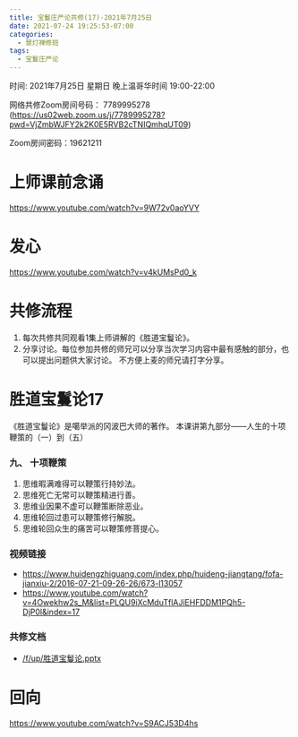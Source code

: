 ```yaml
---
title: 宝鬘庄严论共修(17)-2021年7月25日
date: 2021-07-24 19:25:53-07:00
categories:
  - 慧灯禅修班
tags:
  - 宝鬘庄严论
---
```

<!--StartFragment-->
时间: 2021年7月25日 星期日 晚上温哥华时间 19:00-22:00

网络共修Zoom房间号码： 7789995278 (<https://us02web.zoom.us/j/7789995278?pwd=VjZmbWJFY2k2K0E5RVB2cTNIQmhqUT09>)

Zoom房间密码：19621211

# 上师课前念诵

<https://www.youtube.com/watch?v=9W72v0aoYVY>

# 发心

<https://www.youtube.com/watch?v=v4kUMsPd0_k>

# 共修流程

1. 每次共修共同观看1集上师讲解的《胜道宝鬘论》。
2. 分享讨论。每位参加共修的师兄可以分享当次学习内容中最有感触的部分，也可以提出问题供大家讨论。 不方便上麦的师兄请打字分享。

# 胜道宝鬘论17

《胜道宝鬘论》是噶举派的冈波巴大师的著作。 本课讲第九部分——人生的十项鞭策的（一）到（五）


### 九、 十项鞭策
1. 思维暇满难得可以鞭策行持妙法。
2. 思维死亡无常可以鞭策精进行善。
3. 思维业因果不虚可以鞭策断除恶业。
4. 思维轮回过患可以鞭策修行解脱。
5. 思维轮回众生的痛苦可以鞭策修菩提心。


### 视频链接

* <https://www.huidengzhiguang.com/index.php/huideng-jiangtang/fofa-jianxiu-2/2016-07-21-09-26-26/673-l13057>
* <https://www.youtube.com/watch?v=4Owekhw2s_M&list=PLQU9iXcMduTflAJiEHFDDM1PQh5-DjP0l&index=17>

### 共修文档

* [/f/up/胜道宝鬘论.pptx](https://hdvblob.blob.core.windows.net/hdv/f/up/%E8%83%9C%E9%81%93%E5%AE%9D%E9%AC%98%E8%AE%BA.pptx)


# 回向

<https://www.youtube.com/watch?v=S9ACJ53D4hs>

<!--EndFragment-->

